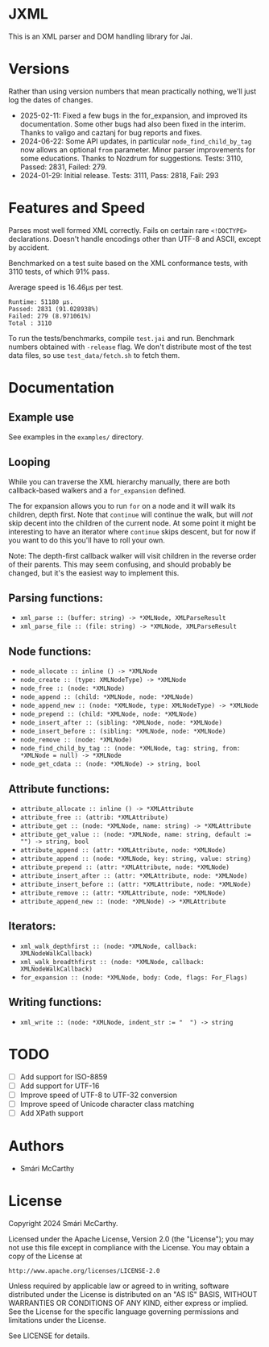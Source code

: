 # JXML

This is an XML parser and DOM handling library for Jai.

# Versions

Rather than using version numbers that mean practically nothing, we'll just log the dates of changes.

 * 2025-02-11: Fixed a few bugs in the for_expansion, and improved its documentation. Some other bugs had also been fixed in the interim. Thanks to valigo and caztanj for bug reports and fixes.
 * 2024-06-22: Some API updates, in particular `node_find_child_by_tag` now allows an optional `from` parameter. Minor parser improvements for some educations. Thanks to Nozdrum for suggestions. Tests: 3110, Passed: 2831, Failed: 279.
 * 2024-01-29: Initial release. Tests: 3111, Pass: 2818, Fail: 293

# Features and Speed

Parses most well formed XML correctly. Fails on certain rare `<!DOCTYPE>` declarations. Doesn't handle encodings other than UTF-8 and ASCII, except by accident.

Benchmarked on a test suite based on the XML conformance tests, with 3110 tests, of which 91% pass. 

Average speed is 16.46µs per test.

```
Runtime: 51180 µs.
Passed: 2831 (91.028938%)
Failed: 279 (8.971061%)
Total : 3110
```

To run the tests/benchmarks, compile `test.jai` and run. Benchmark numbers obtained with `-release` flag. We don't distribute most of the test data files, so use `test_data/fetch.sh` to fetch them.

# Documentation

## Example use

See examples in the `examples/` directory.

## Looping

While you can traverse the XML hierarchy manually, there are both callback-based walkers and a `for_expansion` defined. 

The for expansion allows you to run `for` on a node and it will walk its children, depth first. Note that `continue` will continue the walk, but will *not* skip decent into the children of the current node. At some point it might be interesting to have an iterator where `continue` skips descent, but for now if you want to do this you'll have to roll your own.

Note: The depth-first callback walker will visit children in the reverse order of their parents. This may seem confusing, and should probably be changed, but it's the easiest way to implement this.


## Parsing functions:
 * `xml_parse :: (buffer: string) -> *XMLNode, XMLParseResult`
 * `xml_parse_file :: (file: string) -> *XMLNode, XMLParseResult`

## Node functions:
 * `node_allocate :: inline () -> *XMLNode`
 * `node_create :: (type: XMLNodeType) -> *XMLNode`
 * `node_free :: (node: *XMLNode)`
 * `node_append :: (child: *XMLNode, node: *XMLNode)`
 * `node_append_new :: (node: *XMLNode, type: XMLNodeType) -> *XMLNode`
 * `node_prepend :: (child: *XMLNode, node: *XMLNode)`
 * `node_insert_after :: (sibling: *XMLNode, node: *XMLNode)`
 * `node_insert_before :: (sibling: *XMLNode, node: *XMLNode)`
 * `node_remove :: (node: *XMLNode)`
 * `node_find_child_by_tag :: (node: *XMLNode, tag: string, from: *XMLNode = null) -> *XMLNode`
 * `node_get_cdata :: (node: *XMLNode) -> string, bool`

## Attribute functions:
 * `attribute_allocate :: inline () -> *XMLAttribute`
 * `attribute_free :: (attrib: *XMLAttribute)`
 * `attribute_get :: (node: *XMLNode, name: string) -> *XMLAttribute`
 * `attribute_get_value :: (node: *XMLNode, name: string, default := "") -> string, bool`
 * `attribute_append :: (attr: *XMLAttribute, node: *XMLNode)`
 * `attribute_append :: (node: *XMLNode, key: string, value: string)`
 * `attribute_prepend :: (attr: *XMLAttribute, node: *XMLNode)`
 * `attribute_insert_after :: (attr: *XMLAttribute, node: *XMLNode)`
 * `attribute_insert_before :: (attr: *XMLAttribute, node: *XMLNode)`
 * `attribute_remove :: (attr: *XMLAttribute, node: *XMLNode)`
 * `attribute_append_new :: (node: *XMLNode) -> *XMLAttribute`

## Iterators:
 * `xml_walk_depthfirst :: (node: *XMLNode, callback: XMLNodeWalkCallback)`
 * `xml_walk_breadthfirst :: (node: *XMLNode, callback: XMLNodeWalkCallback)`
 * `for_expansion :: (node: *XMLNode, body: Code, flags: For_Flags)`

## Writing functions:
 * `xml_write :: (node: *XMLNode, indent_str := "  ") -> string`


# TODO

 * [ ] Add support for ISO-8859
 * [ ] Add support for UTF-16
 * [ ] Improve speed of UTF-8 to UTF-32 conversion
 * [ ] Improve speed of Unicode character class matching
 * [ ] Add XPath support

# Authors

 * Smári McCarthy

# License

Copyright 2024 Smári McCarthy. 

Licensed under the Apache License, Version 2.0 (the "License");
you may not use this file except in compliance with the License.
You may obtain a copy of the License at

    http://www.apache.org/licenses/LICENSE-2.0

Unless required by applicable law or agreed to in writing, software
distributed under the License is distributed on an "AS IS" BASIS,
WITHOUT WARRANTIES OR CONDITIONS OF ANY KIND, either express or implied.
See the License for the specific language governing permissions and
limitations under the License.

See LICENSE for details.

